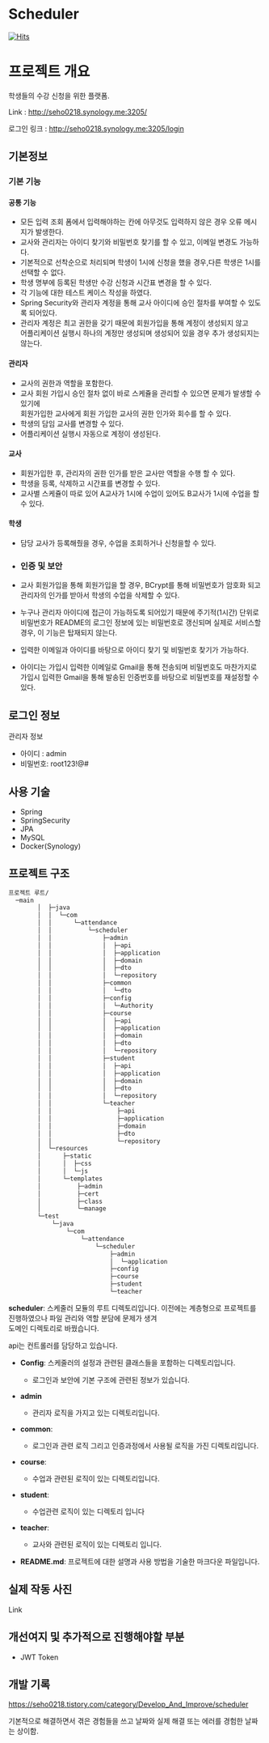 # Scheduler

[![Hits](https://hits.seeyoufarm.com/api/count/incr/badge.svg?url=https%3A%2F%2Fgithub.com%2FSeho0218%2Fscheduler&count_bg=%2379C83D&title_bg=%23555555&icon=&icon_color=%23E7E7E7&title=hits&edge_flat=false)](https://hits.seeyoufarm.com)

# 프로젝트 개요

학생들의 수강 신청을 위한 플랫폼.

Link : http://seho0218.synology.me:3205/

로그인 링크 : http://seho0218.synology.me:3205/login

## 기본정보

### 기본 기능

#### 공통 기능
- 모든 입력 조회 폼에서 입력해야하는 칸에 아무것도 입력하지 않은 경우 오류 메시지가 발생한다.
- 교사와 관리자는 아이디 찾기와 비밀번호 찾기를 할 수 있고, 이메일 변경도 가능하다.
- 기본적으로 선착순으로 처리되며 학생이 1시에 신청을 했을 경우,다른 학생은 1시를 선택할 수 없다.
- 학생 명부에 등록된 학생만 수강 신청과 시간표 변경을 할 수 있다.
- 각 기능에 대한 테스트 케이스 작성을 하였다.
- Spring Security와 관리자 계정을 통해 교사 아이디에 승인 절차를 부여할 수 있도록 되어있다.
- 관리자 계정은 최고 권한을 갖기 때문에 회원가입을 통해 계정이 생성되지 않고   
  어플리케이션 실행시 하나의 계정만 생성되며 생성되어 있을 경우 추가 생성되지는 않는다.

#### 관리자
- 교사의 권한과 역할을 포함한다.
- 교사 회원 가입시 승인 절차 없이 바로 스케쥴을 관리할 수 있으면 문제가 발생할 수 있기에  
  회원가입한 교사에게 회원 가입한 교사의 권한 인가와 회수를 할 수 있다.
- 학생의 담임 교사를 변경할 수 있다.
- 어플리케이션 실행시 자동으로 계정이 생성된다.

#### 교사
- 회원가입한 후, 관리자의 권한 인가를 받은 교사만 역할을 수행 할 수 있다.
- 학생을 등록, 삭제하고 시간표를 변경할 수 있다.
- 교사별 스케쥴이 따로 있어 A교사가 1시에 수업이 있어도 B교사가 1시에 수업을 할 수 있다.

#### 학생
- 담당 교사가 등록해줬을 경우, 수업을 조회하거나 신청을할 수 있다.

- ### 인증 및 보안
- 교사 회원가입을 통해 회원가입을 할 경우, BCrypt를 통해 비밀번호가 암호화 되고 관리자의 인가를 받아서 학생의 수업을 삭제할 수 있다.
- 누구나 관리자 아이디에 접근이 가능하도록 되어있기 때문에 주기적(1시간) 단위로 비밀번호가 README의 로그인 정보에 있는 비밀번호로 갱신되며 실제로 서비스할 경우, 이 기능은 탑재되지 않는다.
- 입력한 이메일과 아이디를 바탕으로 아이디 찾기 및 비밀번호 찾기가 가능하다.
- 아이디는 가입시 입력한 이메일로 Gmail을 통해 전송되며 비밀번호도 마찬가지로 가입시 입력한 Gmail을 통해 발송된 인증번호를 바탕으로 비밀번호를 재설정할 수 있다.

## 로그인 정보

 관리자 정보
- 아이디 : admin
- 비밀번호: root123!@#

## 사용 기술

- Spring
- SpringSecurity
- JPA
- MySQL
- Docker(Synology)

## 프로젝트 구조
```bash
프로젝트 루트/
  ─main
        │  ├─java
        │  │  └─com
        │  │      └─attendance
        │  │          └─scheduler
        │  │              ├─admin
        │  │              │  ├─api
        │  │              │  ├─application
        │  │              │  ├─domain
        │  │              │  ├─dto
        │  │              │  └─repository
        │  │              ├─common
        │  │              │  └─dto
        │  │              ├─config
        │  │              │  └─Authority
        │  │              ├─course
        │  │              │  ├─api
        │  │              │  ├─application
        │  │              │  ├─domain
        │  │              │  ├─dto
        │  │              │  └─repository
        │  │              ├─student
        │  │              │  ├─api
        │  │              │  ├─application
        │  │              │  ├─domain
        │  │              │  ├─dto
        │  │              │  └─repository
        │  │              └─teacher
        │  │                  ├─api
        │  │                  ├─application
        │  │                  ├─domain
        │  │                  ├─dto
        │  │                  └─repository
        │  └─resources
        │      ├─static
        │      │  ├─css
        │      │  └─js
        │      └─templates
        │          ├─admin
        │          ├─cert
        │          ├─class
        │          └─manage
        └─test
            └─java
                └─com
                    └─attendance
                        └─scheduler
                            ├─admin
                            │  └─application
                            ├─config
                            ├─course
                            ├─student
                            └─teacher
  ```


**scheduler**: 스케줄러 모듈의 루트 디렉토리입니다.
이전에는 계층형으로 프로젝트를 진행하였으나 파일 관리와 역할 분담에 문제가 생겨  
도메인 디렉토리로 바꿨습니다.

api는 컨트롤러를 담당하고 있습니다.

- **Config**: 스케줄러의 설정과 관련된 클래스들을 포함하는 디렉토리입니다.
  - 로그인과 보안에 기본 구조에 관련된 정보가 있습니다.

- **admin**
  - 관리자 로직을 가지고 있는 디렉토리입니다.

- **common**: 
  - 로그인과 관련 로직 그리고 인증과정에서 사용될 로직을 가진 디렉토리입니다.

- **course**: 
  - 수업과 관련된 로직이 있는 디렉토리입니다.

- **student**:
  - 수업관련 로직이 있는 디렉토리 입니다

- **teacher**: 
  - 교사와 관련된 로직이 있는 디렉토리 입니다.

- **README.md**: 프로젝트에 대한 설명과 사용 방법을 기술한 마크다운 파일입니다.


## 실제 작동 사진

 Link

## 개선여지 및 추가적으로 진행해야할 부분
 - JWT Token

## 개발 기록

https://seho0218.tistory.com/category/Develop_And_Improve/scheduler

기본적으로 해결하면서 겪은 경험들을 쓰고 날짜와 실제 해결 또는 에러를 경험한 날짜는 상이함.




